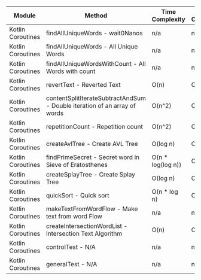 | Module | Method | Time Complexity | Space Complexity | Repetitions | Measured Duration | Machine |
|---|---|---|---|---|---|---|
| Kotlin Coroutines | findAllUniqueWords - wait0Nanos | n/a | n/a | 2 | 13 | Prototype |
| Kotlin Coroutines | findAllUniqueWords - All Unique Words | n/a | n/a | 10000 | 2781 | Prototype |
| Kotlin Coroutines | findAllUniqueWordsWithCount - All Words with count | n/a | n/a | 10000 | 1277 | Prototype |
| Kotlin Coroutines | revertText - Reverted Text | O(n) | O(1) | 10000 | 604 | Prototype |
| Kotlin Coroutines | contentSplitIterateSubtractAndSum - Double iteration of an array of words | O(n^2) | O(1) | 10000 | 3457 | Prototype |
| Kotlin Coroutines | repetitionCount - Repetition count | O(n^2) | O(n) | 10000 | 2637 | Prototype |
| Kotlin Coroutines | createAvlTree - Create AVL Tree | O(log n) | O(n) | 10000 | 276 | Prototype |
| Kotlin Coroutines | findPrimeSecret - Secret word in Sieve of Eratosthenes | O(n * log(log n)) | O(n) | 10000 | 923 | Prototype |
| Kotlin Coroutines | createSplayTree - Create Splay Tree | O(log n) | O(n) | 10000 | 902 | Prototype |
| Kotlin Coroutines | quickSort - Quick sort | O(n * log n) | O(log n) | 10000 | 4981 | Prototype |
| Kotlin Coroutines | makeTextFromWordFlow - Make text from word Flow | n/a | n/a | 10000 | 2947 | Prototype |
| Kotlin Coroutines | createIntersectionWordList - Intersection Text Algorithm | O(n) | O(n) | 10000 | 847 | Prototype |
| Kotlin Coroutines | controlTest - N/A | n/a | n/a | 10000 | 1085 | Prototype |
| Kotlin Coroutines | generalTest - N/A | n/a | n/a | 10000 | 197 | Prototype |
